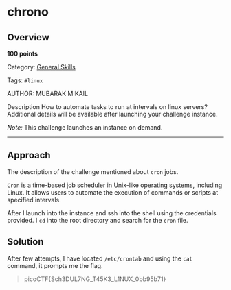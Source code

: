 # chrono

## Overview

**100 points**

Category: [General Skills](../)

Tags: `#linux`

AUTHOR: MUBARAK MIKAIL

Description
How to automate tasks to run at intervals on linux servers?
Additional details will be available after launching your challenge instance.

_Note:_ This challenge launches an instance on demand.

---

## Approach

The description of the challenge mentioned about `cron` jobs.

`Cron` is a time-based job scheduler in Unix-like operating systems, including Linux. It allows users to automate the execution of commands or scripts at specified intervals.

After I launch into the instance and ssh into the shell using the credentials provided. I `cd` into the root directory and search for the `cron` file.

## Solution

After few attempts, I have located `/etc/crontab` and using the `cat` command, it prompts me the flag.

> picoCTF{Sch3DUL7NG_T45K3_L1NUX_0bb95b71}
